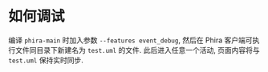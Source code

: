 # 如何调试

编译 `phira-main` 时加入参数 `--features event_debug`, 然后在 Phira 客户端可执行文件同目录下新建名为 `test.uml` 的文件. 此后进入任意一个活动, 页面内容将与 `test.uml` 保持实时同步.
